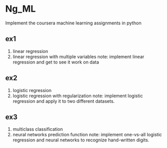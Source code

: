 # Ng_ML
Implement the coursera machine learning assignments in python

## ex1
1. linear regression
2. linear regression with multiple variables
note: implement linear regression and get to see it work on data

## ex2
1. logistic regression
2. logistic regression with regularization
note: implement logistic regression and apply it to two different datasets.

## ex3
1. multiclass classification
2. neural networks prediction function
note: implement one-vs-all logistic regression and neural networks to recognize hand-written digits.